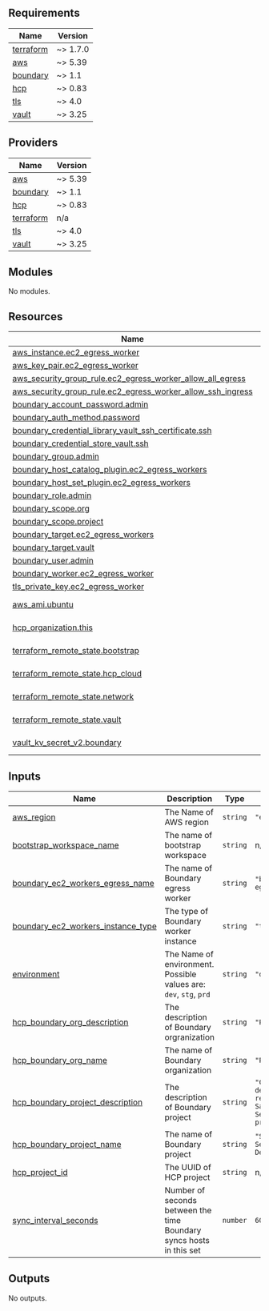 <!-- BEGINNING OF PRE-COMMIT-TERRAFORM DOCS HOOK -->
## Requirements

| Name | Version |
|------|---------|
| <a name="requirement_terraform"></a> [terraform](#requirement\_terraform) | ~> 1.7.0 |
| <a name="requirement_aws"></a> [aws](#requirement\_aws) | ~> 5.39 |
| <a name="requirement_boundary"></a> [boundary](#requirement\_boundary) | ~> 1.1 |
| <a name="requirement_hcp"></a> [hcp](#requirement\_hcp) | ~> 0.83 |
| <a name="requirement_tls"></a> [tls](#requirement\_tls) | ~> 4.0 |
| <a name="requirement_vault"></a> [vault](#requirement\_vault) | ~> 3.25 |

## Providers

| Name | Version |
|------|---------|
| <a name="provider_aws"></a> [aws](#provider\_aws) | ~> 5.39 |
| <a name="provider_boundary"></a> [boundary](#provider\_boundary) | ~> 1.1 |
| <a name="provider_hcp"></a> [hcp](#provider\_hcp) | ~> 0.83 |
| <a name="provider_terraform"></a> [terraform](#provider\_terraform) | n/a |
| <a name="provider_tls"></a> [tls](#provider\_tls) | ~> 4.0 |
| <a name="provider_vault"></a> [vault](#provider\_vault) | ~> 3.25 |

## Modules

No modules.

## Resources

| Name | Type |
|------|------|
| [aws_instance.ec2_egress_worker](https://registry.terraform.io/providers/hashicorp/aws/latest/docs/resources/instance) | resource |
| [aws_key_pair.ec2_egress_worker](https://registry.terraform.io/providers/hashicorp/aws/latest/docs/resources/key_pair) | resource |
| [aws_security_group_rule.ec2_egress_worker_allow_all_egress](https://registry.terraform.io/providers/hashicorp/aws/latest/docs/resources/security_group_rule) | resource |
| [aws_security_group_rule.ec2_egress_worker_allow_ssh_ingress](https://registry.terraform.io/providers/hashicorp/aws/latest/docs/resources/security_group_rule) | resource |
| [boundary_account_password.admin](https://registry.terraform.io/providers/hashicorp/boundary/latest/docs/resources/account_password) | resource |
| [boundary_auth_method.password](https://registry.terraform.io/providers/hashicorp/boundary/latest/docs/resources/auth_method) | resource |
| [boundary_credential_library_vault_ssh_certificate.ssh](https://registry.terraform.io/providers/hashicorp/boundary/latest/docs/resources/credential_library_vault_ssh_certificate) | resource |
| [boundary_credential_store_vault.ssh](https://registry.terraform.io/providers/hashicorp/boundary/latest/docs/resources/credential_store_vault) | resource |
| [boundary_group.admin](https://registry.terraform.io/providers/hashicorp/boundary/latest/docs/resources/group) | resource |
| [boundary_host_catalog_plugin.ec2_egress_workers](https://registry.terraform.io/providers/hashicorp/boundary/latest/docs/resources/host_catalog_plugin) | resource |
| [boundary_host_set_plugin.ec2_egress_workers](https://registry.terraform.io/providers/hashicorp/boundary/latest/docs/resources/host_set_plugin) | resource |
| [boundary_role.admin](https://registry.terraform.io/providers/hashicorp/boundary/latest/docs/resources/role) | resource |
| [boundary_scope.org](https://registry.terraform.io/providers/hashicorp/boundary/latest/docs/resources/scope) | resource |
| [boundary_scope.project](https://registry.terraform.io/providers/hashicorp/boundary/latest/docs/resources/scope) | resource |
| [boundary_target.ec2_egress_workers](https://registry.terraform.io/providers/hashicorp/boundary/latest/docs/resources/target) | resource |
| [boundary_target.vault](https://registry.terraform.io/providers/hashicorp/boundary/latest/docs/resources/target) | resource |
| [boundary_user.admin](https://registry.terraform.io/providers/hashicorp/boundary/latest/docs/resources/user) | resource |
| [boundary_worker.ec2_egress_worker](https://registry.terraform.io/providers/hashicorp/boundary/latest/docs/resources/worker) | resource |
| [tls_private_key.ec2_egress_worker](https://registry.terraform.io/providers/hashicorp/tls/latest/docs/resources/private_key) | resource |
| [aws_ami.ubuntu](https://registry.terraform.io/providers/hashicorp/aws/latest/docs/data-sources/ami) | data source |
| [hcp_organization.this](https://registry.terraform.io/providers/hashicorp/hcp/latest/docs/data-sources/organization) | data source |
| [terraform_remote_state.bootstrap](https://registry.terraform.io/providers/hashicorp/terraform/latest/docs/data-sources/remote_state) | data source |
| [terraform_remote_state.hcp_cloud](https://registry.terraform.io/providers/hashicorp/terraform/latest/docs/data-sources/remote_state) | data source |
| [terraform_remote_state.network](https://registry.terraform.io/providers/hashicorp/terraform/latest/docs/data-sources/remote_state) | data source |
| [terraform_remote_state.vault](https://registry.terraform.io/providers/hashicorp/terraform/latest/docs/data-sources/remote_state) | data source |
| [vault_kv_secret_v2.boundary](https://registry.terraform.io/providers/hashicorp/vault/latest/docs/data-sources/kv_secret_v2) | data source |

## Inputs

| Name | Description | Type | Default | Required |
|------|-------------|------|---------|:--------:|
| <a name="input_aws_region"></a> [aws\_region](#input\_aws\_region) | The Name of AWS region | `string` | `"eu-central-1"` | no |
| <a name="input_bootstrap_workspace_name"></a> [bootstrap\_workspace\_name](#input\_bootstrap\_workspace\_name) | The name of bootstrap workspace | `string` | n/a | yes |
| <a name="input_boundary_ec2_workers_egress_name"></a> [boundary\_ec2\_workers\_egress\_name](#input\_boundary\_ec2\_workers\_egress\_name) | The name of Boundary egress worker | `string` | `"boundary-egress-worker"` | no |
| <a name="input_boundary_ec2_workers_instance_type"></a> [boundary\_ec2\_workers\_instance\_type](#input\_boundary\_ec2\_workers\_instance\_type) | The type of Boundary worker instance | `string` | `"t2.micro"` | no |
| <a name="input_environment"></a> [environment](#input\_environment) | The Name of environment. Possible values are: `dev`, `stg`, `prd` | `string` | `"dev"` | no |
| <a name="input_hcp_boundary_org_description"></a> [hcp\_boundary\_org\_description](#input\_hcp\_boundary\_org\_description) | The description of Boundary orgranization | `string` | `"Pogosoftware"` | no |
| <a name="input_hcp_boundary_org_name"></a> [hcp\_boundary\_org\_name](#input\_hcp\_boundary\_org\_name) | The name of Boundary organization | `string` | `"Pogosoftware"` | no |
| <a name="input_hcp_boundary_project_description"></a> [hcp\_boundary\_project\_description](#input\_hcp\_boundary\_project\_description) | The description of Boundary project | `string` | `"Contains develop resources for SafePass Sentinel project"` | no |
| <a name="input_hcp_boundary_project_name"></a> [hcp\_boundary\_project\_name](#input\_hcp\_boundary\_project\_name) | The name of Boundary project | `string` | `"SafePass Sentinel Develop"` | no |
| <a name="input_hcp_project_id"></a> [hcp\_project\_id](#input\_hcp\_project\_id) | The UUID of HCP project | `string` | n/a | yes |
| <a name="input_sync_interval_seconds"></a> [sync\_interval\_seconds](#input\_sync\_interval\_seconds) | Number of seconds between the time Boundary syncs hosts in this set | `number` | `60` | no |

## Outputs

No outputs.
<!-- END OF PRE-COMMIT-TERRAFORM DOCS HOOK -->

